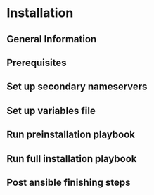# Installation

## General Information

## Prerequisites

## Set up secondary nameservers

## Set up variables file

## Run preinstallation playbook

## Run full installation playbook

## Post ansible finishing steps
